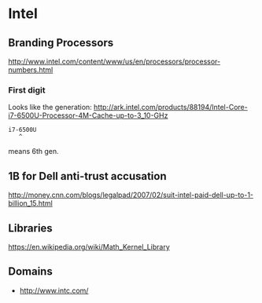 # Intel

## Branding Processors

<http://www.intel.com/content/www/us/en/processors/processor-numbers.html>

### First digit

Looks like the generation: <http://ark.intel.com/products/88194/Intel-Core-i7-6500U-Processor-4M-Cache-up-to-3_10-GHz>

    i7-6500U
       ^

means 6th gen.

## 1B for Dell anti-trust accusation

http://money.cnn.com/blogs/legalpad/2007/02/suit-intel-paid-dell-up-to-1-billion_15.html

## Libraries

<https://en.wikipedia.org/wiki/Math_Kernel_Library>

## Domains

- <http://www.intc.com/>
